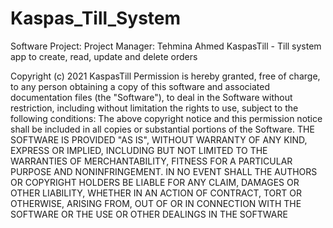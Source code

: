 # Kaspas_Till_System

Software Project:
Project Manager: Tehmina Ahmed 
KaspasTill - Till system app to create, read, update and delete orders 

Copyright (c) 2021 KaspasTill
Permission is hereby granted, free of charge, to any person obtaining a copy
of this software and associated documentation files (the "Software"), to deal
in the Software without restriction, including without limitation the rights
to use, subject to the following conditions:
The above copyright notice and this permission notice shall be included in all
copies or substantial portions of the Software.
THE SOFTWARE IS PROVIDED "AS IS", WITHOUT WARRANTY OF ANY KIND, EXPRESS OR
IMPLIED, INCLUDING BUT NOT LIMITED TO THE WARRANTIES OF MERCHANTABILITY,
FITNESS FOR A PARTICULAR PURPOSE AND NONINFRINGEMENT. IN NO EVENT SHALL THE
AUTHORS OR COPYRIGHT HOLDERS BE LIABLE FOR ANY CLAIM, DAMAGES OR OTHER
LIABILITY, WHETHER IN AN ACTION OF CONTRACT, TORT OR OTHERWISE, ARISING FROM,
OUT OF OR IN CONNECTION WITH THE SOFTWARE OR THE USE OR OTHER DEALINGS IN THE
SOFTWARE
